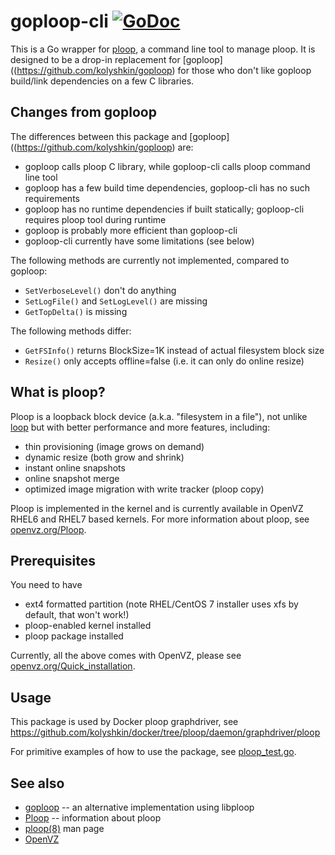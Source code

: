 # goploop-cli [![GoDoc](https://godoc.org/github.com/kolyshkin/goploop-cli?status.png)](https://godoc.org/github.com/kolyshkin/goploop-cli)

This is a Go wrapper for [ploop](https://github.com/kolyshkin/ploop),
a command line tool to manage ploop. It is designed to be a drop-in
replacement for [goploop]((https://github.com/kolyshkin/goploop) for
those who don't like goploop build/link dependencies on a few C libraries.

## Changes from goploop

The differences between this package and [goploop]((https://github.com/kolyshkin/goploop)
are:

* goploop calls ploop C library, while goploop-cli calls ploop command line tool
* goploop has a few build time dependencies, goploop-cli has no such requirements
* goploop has no runtime dependencies if built statically; goploop-cli requires ploop tool during runtime
* goploop is probably more efficient than goploop-cli
* goploop-cli currently have some limitations (see below)

The following methods are currently not implemented, compared to goploop:
* ``SetVerboseLevel()`` don't do anything
* ``SetLogFile()`` and ``SetLogLevel()`` are missing
* ``GetTopDelta()`` is missing

The following methods differ:
* ``GetFSInfo()`` returns BlockSize=1K instead of actual filesystem block size
* ``Resize()`` only accepts offline=false (i.e. it can only do online resize)

## What is ploop?

Ploop is a loopback block device (a.k.a. "filesystem in a file"),
not unlike [loop](https://en.wikipedia.org/wiki/Loop_device)
but with better performance and more features, including:

* thin provisioning (image grows on demand)
* dynamic resize (both grow and shrink)
* instant online snapshots
* online snapshot merge
* optimized image migration with write tracker (ploop copy)

Ploop is implemented in the kernel and is currently available
in OpenVZ RHEL6 and RHEL7 based kernels. For more information
about ploop, see [openvz.org/Ploop](https://openvz.org/Ploop).

## Prerequisites

You need to have
* ext4 formatted partition (note RHEL/CentOS 7 installer uses xfs by default, that won't work!)
* ploop-enabled kernel installed
* ploop package installed

Currently, all the above comes with OpenVZ, please see [openvz.org/Quick_installation](https://openvz.org/Quick_installation).

## Usage

This package is used by Docker ploop graphdriver, see https://github.com/kolyshkin/docker/tree/ploop/daemon/graphdriver/ploop

For primitive examples of how to use the package, see [ploop_test.go](ploop_test.go).

## See also

* [goploop](https://github.com/kolyshkin/goploop) -- an alternative implementation using libploop
* [Ploop](https://openvz.org/Ploop) -- information about ploop
* [ploop(8)](https://openvz.org/Man/ploop.8) man page
* [OpenVZ](https://openvz.org)
